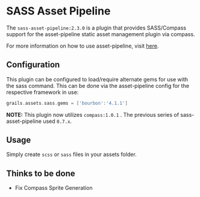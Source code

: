 SASS Asset Pipeline
==========================
The `sass-asset-pipeline:2.3.0` is a plugin that provides SASS/Compass support for the asset-pipeline static asset management plugin via compass.

For more information on how to use asset-pipeline, visit [here](http://www.github.com/bertramdev/asset-pipeline).

Configuration
-------------

This plugin can be configured to load/require alternate gems for use with the sass command.
This can be done via the asset-pipeline config for the respective framework in use:

```groovy
grails.assets.sass.gems = ['bourbon':'4.1.1'] 
```

**NOTE:** This plugin now utilizes `compass:1.0.1` . The previous series of sass-asset-pipeline used `0.7.x`.

Usage
-----
Simply create `scss` or `sass` files in your assets folder. 


Thinks to be done
-----------------

* Fix Compass Sprite Generation